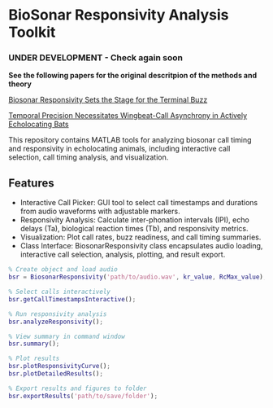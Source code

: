 # BioSonar Responsivity Analysis Toolkit
### UNDER DEVELOPMENT - Check again soon
**See the following papers for the original descritpion of the methods and theory**

[Biosonar Responsivity Sets the Stage for the Terminal Buzz](https://www.biorxiv.org/content/10.1101/2025.06.16.659925v1)

[Temporal Precision Necessitates Wingbeat-Call Asynchrony in Actively Echolocating Bats](https://www.biorxiv.org/content/10.1101/2025.06.18.660328v1)

This repository contains MATLAB tools for analyzing biosonar call timing and responsivity in echolocating animals, including interactive call selection, call timing analysis, and visualization.

## Features
-	Interactive Call Picker: GUI tool to select call timestamps and durations from audio waveforms with adjustable markers.
-	Responsivity Analysis: Calculate inter-phonation intervals (IPI), echo delays (Ta), biological reaction times (Tb), and responsivity metrics.
-	Visualization: Plot call rates, buzz readiness, and call timing summaries.
-	Class Interface: BiosonarResponsivity class encapsulates audio loading, interactive call selection, analysis, plotting, and result export.

```matlab
% Create object and load audio
bsr = BiosonarResponsivity('path/to/audio.wav', kr_value, RcMax_value);

% Select calls interactively
bsr.getCallTimestampsInteractive();

% Run responsivity analysis
bsr.analyzeResponsivity();

% View summary in command window
bsr.summary();

% Plot results
bsr.plotResponsivityCurve();
bsr.plotDetailedResults();

% Export results and figures to folder
bsr.exportResults('path/to/save/folder');